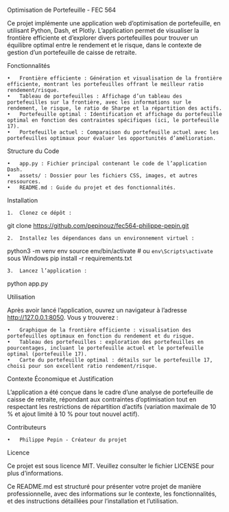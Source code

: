 Optimisation de Portefeuille - FEC 564

Ce projet implémente une application web d’optimisation de portefeuille, en utilisant Python, Dash, et Plotly. L’application permet de visualiser la frontière efficiente et d’explorer divers portefeuilles pour trouver un équilibre optimal entre le rendement et le risque, dans le contexte de gestion d’un portefeuille de caisse de retraite.

Fonctionnalités

	•	Frontière efficiente : Génération et visualisation de la frontière efficiente, montrant les portefeuilles offrant le meilleur ratio rendement/risque.
	•	Tableau de portefeuilles : Affichage d’un tableau des portefeuilles sur la frontière, avec les informations sur le rendement, le risque, le ratio de Sharpe et la répartition des actifs.
	•	Portefeuille optimal : Identification et affichage du portefeuille optimal en fonction des contraintes spécifiques (ici, le portefeuille 17).
	•	Portefeuille actuel : Comparaison du portefeuille actuel avec les portefeuilles optimaux pour évaluer les opportunités d’amélioration.

Structure du Code

	•	app.py : Fichier principal contenant le code de l’application Dash.
	•	assets/ : Dossier pour les fichiers CSS, images, et autres ressources.
	•	README.md : Guide du projet et des fonctionnalités.

Installation

	1.	Clonez ce dépôt :

git clone https://github.com/pepinouz/fec564-philippe-pepin.git


	2.	Installez les dépendances dans un environnement virtuel :

python3 -m venv env
source env/bin/activate  # ou `env\Scripts\activate` sous Windows
pip install -r requirements.txt


	3.	Lancez l’application :

python app.py



Utilisation

Après avoir lancé l’application, ouvrez un navigateur à l’adresse http://127.0.0.1:8050. Vous y trouverez :

	•	Graphique de la frontière efficiente : visualisation des portefeuilles optimaux en fonction du rendement et du risque.
	•	Tableau des portefeuilles : exploration des portefeuilles en pourcentages, incluant le portefeuille actuel et le portefeuille optimal (portefeuille 17).
	•	Carte du portefeuille optimal : détails sur le portefeuille 17, choisi pour son excellent ratio rendement/risque.

Contexte Économique et Justification

L’application a été conçue dans le cadre d’une analyse de portefeuille de caisse de retraite, répondant aux contraintes d’optimisation tout en respectant les restrictions de répartition d’actifs (variation maximale de 10 % et ajout limité à 10 % pour tout nouvel actif).

Contributeurs

	•	Philippe Pepin - Créateur du projet

Licence

Ce projet est sous licence MIT. Veuillez consulter le fichier LICENSE pour plus d’informations.

Ce README.md est structuré pour présenter votre projet de manière professionnelle, avec des informations sur le contexte, les fonctionnalités, et des instructions détaillées pour l’installation et l’utilisation.
